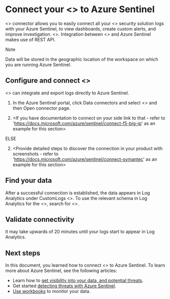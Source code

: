 # Connect your <<Partner Appliance Name>> to Azure Sentinel 



<<Partner Appliance Name>> connector allows you to easily connect all your <<Partner Appliance Name>> security solution logs with your Azure Sentinel, to view dashboards, create custom alerts, and improve investigation. <<Add additional specific insights this data connectivity provides to customers>>. Integration between <<Partner Appliance Name>> and Azure Sentinel makes use of REST API.


> [!NOTE]
> Data will be stored in the geographic location of the workspace on which you are running Azure Sentinel.

## Configure and connect <<Partner Appliance Name>> 

<<Partner Appliance Name>> can integrate and export logs directly to Azure Sentinel.
1. In the Azure Sentinel portal, click Data connectors and select <<Partner Appliance Name>> and then Open connector page.

2. <If you have documentation to connect on your side link to that - refer to 'https://docs.microsoft.com/azure/sentinel/connect-f5-big-ip' as an example for this section>

ELSE

2. <Provide detailed steps to discover the connection in your product with screenshots - refer to 'https://docs.microsoft.com/azure/sentinel/connect-symantec' as an example for this section>


## Find your data

After a successful connection is established, the data appears in Log Analytics under CustomLogs <<schema name>>.
To use the relevant schema in Log Analytics for the <<Partner Appliance Name>>, search for <<Schema name>>.

## Validate connectivity
It may take upwards of 20 minutes until your logs start to appear in Log Analytics. 


## Next steps
In this document, you learned how to connect <<Partner Appliance Name>> to Azure Sentinel. To learn more about Azure Sentinel, see the following articles:
- Learn how to [get visibility into your data, and potential threats](quickstart-get-visibility.md).
- Get started [detecting threats with Azure Sentinel](tutorial-detect-threats-built-in.md).
- [Use workbooks](tutorial-monitor-your-data.md) to monitor your data.


